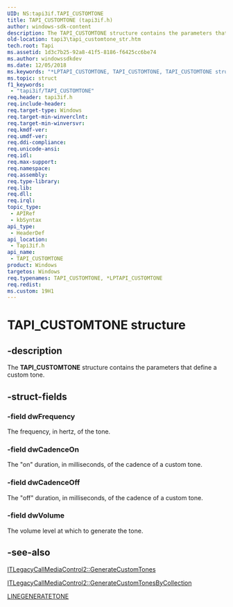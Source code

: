 ```yaml
---
UID: NS:tapi3if.TAPI_CUSTOMTONE
title: TAPI_CUSTOMTONE (tapi3if.h)
author: windows-sdk-content
description: The TAPI_CUSTOMTONE structure contains the parameters that define a custom tone.
old-location: tapi3\tapi_customtone_str.htm
tech.root: Tapi
ms.assetid: 1d3c7b25-92a8-41f5-8186-f6425cc6be74
ms.author: windowssdkdev
ms.date: 12/05/2018
ms.keywords: "*LPTAPI_CUSTOMTONE, TAPI_CUSTOMTONE, TAPI_CUSTOMTONE structure [TAPI 2.2], _tapi3_tapi_customtone_str, tapi3.tapi_customtone_str, tapi3if/TAPI_CUSTOMTONE"
ms.topic: struct
f1_keywords: 
 - "tapi3if/TAPI_CUSTOMTONE"
req.header: tapi3if.h
req.include-header: 
req.target-type: Windows
req.target-min-winverclnt: 
req.target-min-winversvr: 
req.kmdf-ver: 
req.umdf-ver: 
req.ddi-compliance: 
req.unicode-ansi: 
req.idl: 
req.max-support: 
req.namespace: 
req.assembly: 
req.type-library: 
req.lib: 
req.dll: 
req.irql: 
topic_type:
 - APIRef
 - kbSyntax
api_type:
 - HeaderDef
api_location:
 - Tapi3if.h
api_name:
 - TAPI_CUSTOMTONE
product: Windows
targetos: Windows
req.typenames: TAPI_CUSTOMTONE, *LPTAPI_CUSTOMTONE
req.redist: 
ms.custom: 19H1
---
```


# TAPI_CUSTOMTONE structure


## -description


The 
<b>TAPI_CUSTOMTONE</b> structure contains the parameters that define a custom tone.


## -struct-fields




### -field dwFrequency

The frequency, in hertz, of the tone.


### -field dwCadenceOn

The "on" duration, in milliseconds, of the cadence of a custom tone.


### -field dwCadenceOff

The "off" duration, in milliseconds, of the cadence of a custom tone.


### -field dwVolume

The volume level at which to generate the tone.


## -see-also




<a href="https://docs.microsoft.com/windows/desktop/api/tapi3if/nf-tapi3if-itlegacycallmediacontrol2-generatecustomtones">ITLegacyCallMediaControl2::GenerateCustomTones</a>



<a href="https://docs.microsoft.com/windows/desktop/api/tapi3if/nf-tapi3if-itlegacycallmediacontrol2-generatecustomtonesbycollection">ITLegacyCallMediaControl2::GenerateCustomTonesByCollection</a>



<a href="https://docs.microsoft.com/windows/desktop/api/tapi/ns-tapi-linegeneratetone">LINEGENERATETONE</a>
 

 

